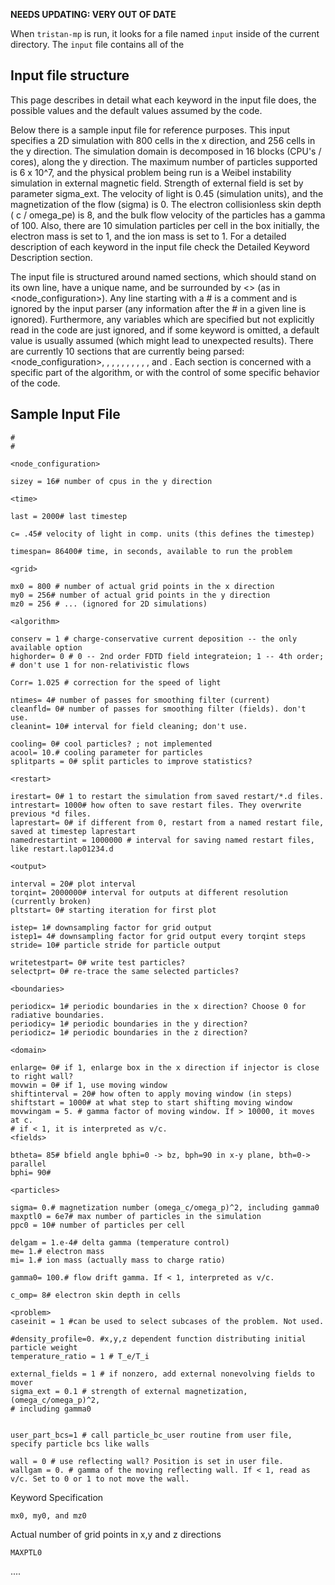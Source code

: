 **NEEDS UPDATING: VERY OUT OF DATE**

When `tristan-mp` is run, it looks for a file named `input` inside of the current directory. The `input` file contains all of the 

## Input file structure

This page describes in detail what each keyword in the input file does, the possible values and the default values assumed by the code.

Below there is a sample input file for reference purposes. This input specifies a 2D simulation with 800 cells in the x direction, and 256 cells in the y direction. The simulation domain is decomposed in 16 blocks (CPU's / cores), along the y direction. The maximum number of particles supported is 6 x 10^7, and the physical problem being run is a Weibel instability simulation in external magnetic field. Strength of external field is set by
parameter sigma_ext. The velocity of light is 0.45 (simulation units), and the magnetization of the flow (sigma) is 0. The electron collisionless skin depth ( c / omega_pe) is 8, and the bulk flow velocity of the particles has a gamma of 100. Also, there are 10 simulation particles per cell in the box initially, the electron mass is set to 1, and the ion mass is set to 1. For a detailed description of each keyword in the input file check the Detailed Keyword Description section.

The input file is structured around named sections, which should stand on its own line, have a unique name, and be surrounded by <> (as in <node_configuration>). Any line starting with a # is a comment and is ignored by the input parser (any information after the # in a given line is ignored). Furthermore, any variables which are specified but not explicitly read in the code are just ignored, and if some keyword is omitted, a default value is usually assumed (which might lead to unexpected results). There are currently 10 sections that are currently being parsed: <node_configuration>, <time>, <grid>, <algorithm>, <restart>, <output>, <boundaries>, <domain>, <fields>, <particles>, and <problem>. Each section is concerned with a specific part of the algorithm, or with the control of some specific behavior of the code.

## Sample Input File

```
#
#

<node_configuration>

sizey = 16# number of cpus in the y direction

<time>

last = 2000# last timestep

c= .45# velocity of light in comp. units (this defines the timestep)

timespan= 86400# time, in seconds, available to run the problem

<grid>

mx0 = 800 # number of actual grid points in the x direction
my0 = 256# number of actual grid points in the y direction
mz0 = 256 # ... (ignored for 2D simulations)

<algorithm>

conserv = 1 # charge-conservative current deposition -- the only available option
highorder= 0 # 0 -- 2nd order FDTD field integrateion; 1 -- 4th order;
# don't use 1 for non-relativistic flows

Corr= 1.025 # correction for the speed of light

ntimes= 4# number of passes for smoothing filter (current)
cleanfld= 0# number of passes for smoothing filter (fields). don't use.
cleanint= 10# interval for field cleaning; don't use.

cooling= 0# cool particles? ; not implemented
acool= 10.# cooling parameter for particles
splitparts = 0# split particles to improve statistics?

<restart>

irestart= 0# 1 to restart the simulation from saved restart/*.d files.
intrestart= 1000# how often to save restart files. They overwrite previous *d files.
laprestart= 0# if different from 0, restart from a named restart file, saved at timestep laprestart
namedrestartint = 1000000 # interval for saving named restart files, like restart.lap01234.d

<output>

interval = 20# plot interval
torqint= 2000000# interval for outputs at different resolution (currently broken)
pltstart= 0# starting iteration for first plot

istep= 1# downsampling factor for grid output
istep1= 4# downsampling factor for grid output every torqint steps
stride= 10# particle stride for particle output

writetestpart= 0# write test particles?
selectprt= 0# re-trace the same selected particles?

<boundaries>

periodicx= 1# periodic boundaries in the x direction? Choose 0 for radiative boundaries.
periodicy= 1# periodic boundaries in the y direction?
periodicz= 1# periodic boundaries in the z direction?

<domain>

enlarge= 0# if 1, enlarge box in the x direction if injector is close to right wall?
movwin = 0# if 1, use moving window
shiftinterval = 20# how often to apply moving window (in steps)
shiftstart = 1000# at what step to start shifting moving window
movwingam = 5. # gamma factor of moving window. If > 10000, it moves at c.
# if < 1, it is interpreted as v/c.
<fields>

btheta= 85# bfield angle bphi=0 -> bz, bph=90 in x-y plane, bth=0-> parallel
bphi= 90#

<particles>

sigma= 0.# magnetization number (omega_c/omega_p)^2, including gamma0
maxptl0 = 6e7# max number of particles in the simulation
ppc0 = 10# number of particles per cell

delgam = 1.e-4# delta gamma (temperature control)
me= 1.# electron mass
mi= 1.# ion mass (actually mass to charge ratio)

gamma0= 100.# flow drift gamma. If < 1, interpreted as v/c.

c_omp= 8# electron skin depth in cells

<problem>
caseinit = 1 #can be used to select subcases of the problem. Not used.

#density_profile=0. #x,y,z dependent function distributing initial particle weight
temperature_ratio = 1 # T_e/T_i

external_fields = 1 # if nonzero, add external nonevolving fields to mover
sigma_ext = 0.1 # strength of external magnetization,(omega_c/omega_p)^2,
# including gamma0


user_part_bcs=1 # call particle_bc_user routine from user file, specify particle bcs like walls

wall = 0 # use reflecting wall? Position is set in user file.
wallgam = 0. # gamma of the moving reflecting wall. If < 1, read as v/c. Set to 0 or 1 to not move the wall.
```

Keyword Specification

    mx0, my0, and mz0

Actual number of grid points in x,y and z directions

    MAXPTL0

<detailed description goes here>

.... 
